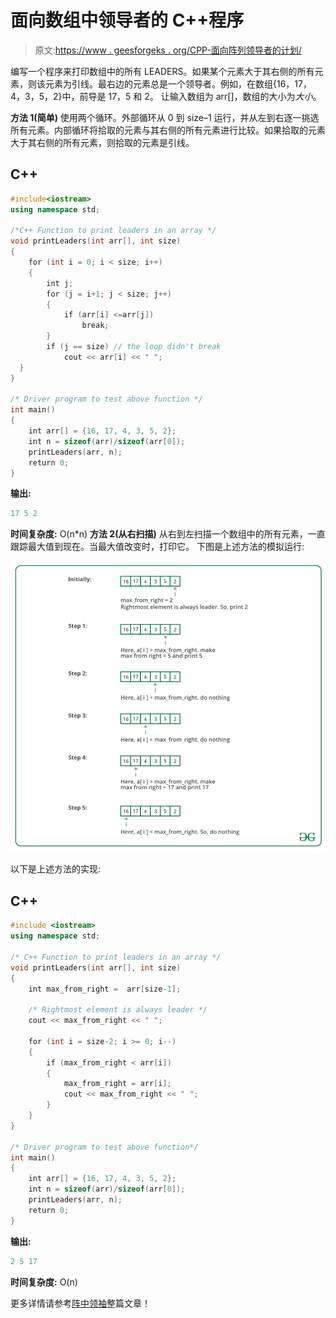 # 面向数组中领导者的 C++程序

> 原文:[https://www . geesforgeks . org/CPP-面向阵列领导者的计划/](https://www.geeksforgeeks.org/cpp-program-for-leaders-in-an-array/)

编写一个程序来打印数组中的所有 LEADERS。如果某个元素大于其右侧的所有元素，则该元素为引线。最右边的元素总是一个领导者。例如，在数组{16，17，4，3，5，2}中，前导是 17，5 和 2。
让输入数组为 arr[]，数组的大小为*大小*。

**方法 1(简单)**
使用两个循环。外部循环从 0 到 size–1 运行，并从左到右逐一挑选所有元素。内部循环将拾取的元素与其右侧的所有元素进行比较。如果拾取的元素大于其右侧的所有元素，则拾取的元素是引线。

## C++

```cpp
#include<iostream>
using namespace std;

/*C++ Function to print leaders in an array */
void printLeaders(int arr[], int size)
{
    for (int i = 0; i < size; i++)
    {
        int j;
        for (j = i+1; j < size; j++)
        {
            if (arr[i] <=arr[j])
                break;
        }    
        if (j == size) // the loop didn't break
            cout << arr[i] << " ";
  }
}

/* Driver program to test above function */
int main()
{
    int arr[] = {16, 17, 4, 3, 5, 2};
    int n = sizeof(arr)/sizeof(arr[0]);
    printLeaders(arr, n);
    return 0;
}
```

**输出:**

```cpp
17 5 2
```

**时间复杂度:** O(n*n)
**方法 2(从右扫描)**
从右到左扫描一个数组中的所有元素，一直跟踪最大值到现在。当最大值改变时，打印它。
下图是上述方法的模拟运行:

![](img/842f3c7aac4d67048f9dcb6e9ccb2659.png)

以下是上述方法的实现:

## C++

```cpp
#include <iostream>
using namespace std;

/* C++ Function to print leaders in an array */
void printLeaders(int arr[], int size)
{
    int max_from_right =  arr[size-1];

    /* Rightmost element is always leader */
    cout << max_from_right << " ";

    for (int i = size-2; i >= 0; i--)
    {
        if (max_from_right < arr[i]) 
        {           
            max_from_right = arr[i];
            cout << max_from_right << " ";
        }
    }    
}

/* Driver program to test above function*/
int main()
{
    int arr[] = {16, 17, 4, 3, 5, 2};
    int n = sizeof(arr)/sizeof(arr[0]);
    printLeaders(arr, n);
    return 0;
}    
```

**输出:**

```cpp
2 5 17
```

**时间复杂度:** O(n)

更多详情请参考[阵中领袖](https://www.geeksforgeeks.org/leaders-in-an-array/)整篇文章！